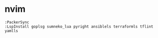 # nvim

```
:PackerSync
:LspInstall goplsg sumneko_lua pyright ansiblels terraformls tflint yamlls
```

